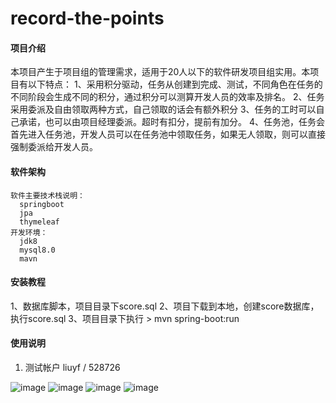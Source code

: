 # record-the-points

#### 项目介绍
  本项目产生于项目组的管理需求，适用于20人以下的软件研发项目组实用。本项目有以下特点：
    1、采用积分驱动，任务从创建到完成、测试，不同角色在任务的不同阶段会生成不同的积分，通过积分可以测算开发人员的效率及排名。
    2、任务采用委派及自由领取两种方式，自己领取的话会有额外积分
    3、任务的工时可以自己承诺，也可以由项目经理委派。超时有扣分，提前有加分。
    4、任务池，任务会首先进入任务池，开发人员可以在任务池中领取任务，如果无人领取，则可以直接强制委派给开发人员。

#### 软件架构
    软件主要技术栈说明：
      springboot
      jpa
      thymeleaf
    开发环境：
      jdk8
      mysql8.0
      mavn

#### 安装教程

  1、数据库脚本，项目目录下score.sql
  2、项目下载到本地，创建score数据库，执行score.sql
  3、项目目录下执行
    > mvn spring-boot:run

#### 使用说明

1. 测试帐户  liuyf / 528726

![image](https://user-images.githubusercontent.com/25540464/147533362-9f39db73-32f1-4d7f-9f9a-6a799cdcb966.png)
![image](https://user-images.githubusercontent.com/25540464/147533417-2dfb2cd6-e7c1-4171-8c86-433f5ea2723e.png)
![image](https://user-images.githubusercontent.com/25540464/147533500-44e9d2aa-e271-4655-ab5d-64077fd6db18.png)
![image](https://user-images.githubusercontent.com/25540464/147533554-756cfad3-bc42-46fb-87f9-8b11c1c941d2.png)



